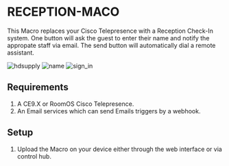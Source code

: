 # RECEPTION-MACO

This Macro replaces your Cisco Telepresence with a Reception Check-In system. One button will ask the guest to enter their name and notify the appropate staff via email. The send button will automatically dial a remote assistant.

![hdsupply](https://user-images.githubusercontent.com/21026209/146818562-1dfca0d4-74b1-4769-9a0e-3d6720c00fd6.png)
![name](https://user-images.githubusercontent.com/21026209/146828290-aa868bc3-e878-4990-9f92-523983d23ae4.png)
![sign_in](https://user-images.githubusercontent.com/21026209/146826597-b367a576-0b32-480e-947f-47dc9dabbc12.png)

## Requirements
1. A CE9.X or RoomOS Cisco Telepresence.
2. An Email services which can send Emails triggers by a webhook.

## Setup
1. Upload the Macro on your device either through the web interface or via control hub.
